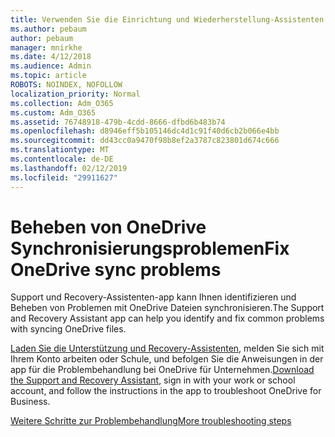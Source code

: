 ```yaml
---
title: Verwenden Sie die Einrichtung und Wiederherstellung-Assistenten für die Problembehandlung bei OneDrive für Unternehmen
ms.author: pebaum
author: pebaum
manager: mnirkhe
ms.date: 4/12/2018
ms.audience: Admin
ms.topic: article
ROBOTS: NOINDEX, NOFOLLOW
localization_priority: Normal
ms.collection: Adm_O365
ms.custom: Adm_O365
ms.assetid: 76748918-479b-4cdd-8666-dfbd6b483b74
ms.openlocfilehash: d8946eff5b105146dc4d1c91f40d6cb2b066e4bb
ms.sourcegitcommit: dd43cc0a9470f98b8ef2a3787c823801d674c666
ms.translationtype: MT
ms.contentlocale: de-DE
ms.lasthandoff: 02/12/2019
ms.locfileid: "29911627"
---
```

# <a name="fix-onedrive-sync-problems"></a><span data-ttu-id="f2a6e-102">Beheben von OneDrive Synchronisierungsproblemen</span><span class="sxs-lookup"><span data-stu-id="f2a6e-102">Fix OneDrive sync problems</span></span>

<span data-ttu-id="f2a6e-103">Support und Recovery-Assistenten-app kann Ihnen identifizieren und Beheben von Problemen mit OneDrive Dateien synchronisieren.</span><span class="sxs-lookup"><span data-stu-id="f2a6e-103">The Support and Recovery Assistant app can help you identify and fix common problems with syncing OneDrive files.</span></span> 
  
<span data-ttu-id="f2a6e-104">[Laden Sie die Unterstützung und Recovery-Assistenten](https://aka.ms/sara), melden Sie sich mit Ihrem Konto arbeiten oder Schule, und befolgen Sie die Anweisungen in der app für die Problembehandlung bei OneDrive für Unternehmen.</span><span class="sxs-lookup"><span data-stu-id="f2a6e-104">[Download the Support and Recovery Assistant](https://aka.ms/sara), sign in with your work or school account, and follow the instructions in the app to troubleshoot OneDrive for Business.</span></span> 
  
[<span data-ttu-id="f2a6e-105">Weitere Schritte zur Problembehandlung</span><span class="sxs-lookup"><span data-stu-id="f2a6e-105">More troubleshooting steps</span></span>](https://go.microsoft.com/fwlink/?linkid=872097)
  

